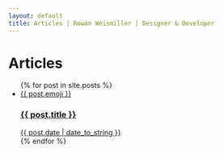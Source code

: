```yaml
---
layout: default
title: Articles | Rowan Weismiller | Designer & Developer
---
```


<div class="opening">
  <h1>Articles</h1>
</div>

<ul class="posts two-up">
  {% for post in site.posts %}
    <li class="two-up__column">
      <a class="card" href="{{ post.url }}">
        <div class="card__emoji">
          {{ post.emoji }}
        </div>
        <div class="card__text">
          <h3 class="card__title">{{ post.title }}</h3>
          <span class="card__subtitle">{{ post.date | date_to_string }}</span>
        </div>
      </a>
    </li>
  {% endfor %}
</ul>
